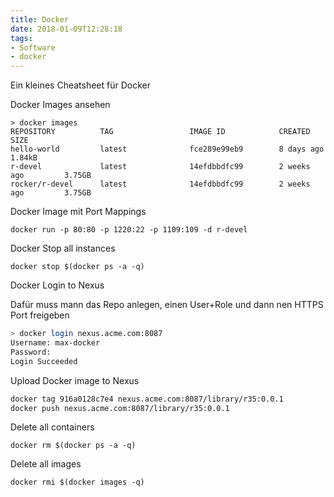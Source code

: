 ```yaml
---
title: Docker
date: 2018-01-09T12:28:18
tags:
- Software
- docker
---
```


Ein kleines Cheatsheet für Docker

<!-- more -->

Docker Images ansehen

```
> docker images
REPOSITORY          TAG                 IMAGE ID            CREATED             SIZE
hello-world         latest              fce289e99eb9        8 days ago          1.84kB
r-devel             latest              14efdbbdfc99        2 weeks ago         3.75GB
rocker/r-devel      latest              14efdbbdfc99        2 weeks ago         3.75GB
```

Docker Image mit Port Mappings

    docker run -p 80:80 -p 1220:22 -p 1109:109 -d r-devel

Docker Stop all instances

    docker stop $(docker ps -a -q)

Docker Login to Nexus

Dafür muss mann das Repo anlegen, einen User+Role und dann nen HTTPS Port
freigeben

``` bash
> docker login nexus.acme.com:8087
Username: max-docker
Password:
Login Succeeded
```

Upload Docker image to Nexus

``` bash
docker tag 916a0128c7e4 nexus.acme.com:8087/library/r35:0.0.1
docker push nexus.acme.com:8087/library/r35:0.0.1
```

Delete all containers

    docker rm $(docker ps -a -q)

Delete all images

    docker rmi $(docker images -q)
